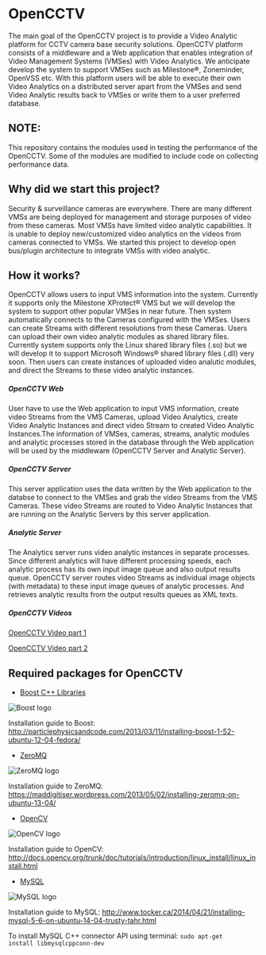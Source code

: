 OpenCCTV
========
The main goal of the OpenCCTV project is to provide a Video Analytic platform for CCTV camera base security solutions. OpenCCTV platform consists of a middleware and a Web application that enables integration of Video Management Systems (VMSes) with Video Analytics. We anticipate develop the system to support VMSes such as Milestone®, Zoneminder, OpenVSS etc. With this platform users will be able to execute their own Video Analytics on a distributed server apart from the VMSes and send Video Analytic results back to VMSes or write them to a user preferred database.

NOTE:
-----
This repository contains the modules used in testing the performance of the OpenCCTV. Some of the modules are modified to include code on collecting performance data.

Why did we start this project?
------------------------------
Security & surveillance cameras are everywhere. There are many different VMSs are being deployed for management and storage purposes of video from these cameras.
Most VMSs have limited video analytic capabilities.
It is unable to deploy new/customized video analytics on the videos from cameras connected to VMSs.
We started this project to develop open bus/plugin architecture to integrate VMSs with video analytic.

How it works?
-------------
OpenCCTV allows users to input VMS information into the system. Currently it supports only the Milestone XProtect® VMS but we will develop the system to support other popular VMSes in near future.
Then system automatically connects to the Cameras configured with the VMSes.
Users can create Streams with different resolutions from these Cameras.
Users can upload their own video analytic modules as shared library files. Currently system supports only the Linux shared library files (.so) but we will develop it to support Microsoft Windows® shared library files (.dll) very soon.
Then users can create instances of uploaded video analutic modules, and direct the Streams to these video analytic instances.

##### OpenCCTV Web
User have to use the Web application to input VMS information, create video Streams from the VMS Cameras, upload Video Analytics, create Video Analytic Instances and direct video Stream to created Video Analytic Instances.The information of VMSes, cameras, streams, analytic modules and analytic processes stored in the database through the Web application will be used by the middleware (OpenCCTV Server and Analytic Server).

##### OpenCCTV Server
This server application uses the data written by the Web application to the databse to connect to the VMSes and grab the video Streams from the VMS Cameras. These video Streams are routed to Video Analytic Instances that are running on the Analytic Servers by this server application.

##### Analytic Server
The Analytics server runs video analytic instances in separate processes. Since different analytics will have different processing speeds, each analytic process has its own input image queue and also output results queue. OpenCCTV server routes video Streams as individual image objects (with metadata) to these input image queues of analytic processes. And retrieves analytic results from the output results queues as XML texts.

##### OpenCCTV Videos
[OpenCCTV Video part 1](http://youtu.be/xRuYp1DhHBs)

[OpenCCTV Video part 2](http://youtu.be/NPrm8g5uqm8)

Required packages for OpenCCTV
------------------------------
* [Boost C++ Libraries](http://www.boost.org/)

![Boost logo](http://www.boost.org/doc/libs/1_57_0/boost.png)

Installation guide to Boost: http://particlephysicsandcode.com/2013/03/11/installing-boost-1-52-ubuntu-12-04-fedora/

* [ZeroMQ](http://zeromq.org/)

![ZeroMQ logo](http://travlr.github.io/zmqirclog/images/zeromq1-300x115.png)

Installation guide to ZeroMQ: https://maddigitiser.wordpress.com/2013/05/02/installing-zeromq-on-ubuntu-13-04/

* [OpenCV](http://opencv.org/)

![OpenCV logo](http://opencv.org/wp-content/themes/opencv/images/logo.png)

Installation guide to OpenCV: http://docs.opencv.org/trunk/doc/tutorials/introduction/linux_install/linux_install.html

* [MySQL](http://www.mysql.com/)

![MySQL logo](http://www.mysql.com/common/logos/logo-mysql-110x57.png)

Installation guide to MySQL: http://www.tocker.ca/2014/04/21/installing-mysql-5-6-on-ubuntu-14-04-trusty-tahr.html

To install MySQL C++ connector API using terminal: <code>sudo apt-get install libmysqlcppconn-dev</code>
